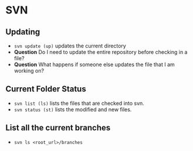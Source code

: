 # SVN

## Updating
* `svn update (up)` updates the current directory
* **Question** Do I need to update the entire repository before checking in a file?
* **Question** What happens if someone else updates the file that I am working on?

## Current Folder Status
* `svn list (ls)` lists the files that are checked into svn.
* `svn status (st)` lists the modified and new files.

## List all the current branches
* `svn ls <root_url>/branches`